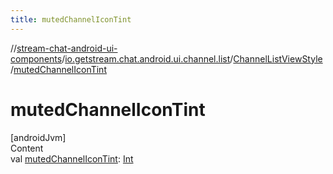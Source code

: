 ```yaml
---
title: mutedChannelIconTint
---
```

//[stream-chat-android-ui-components](../../../index.md)/[io.getstream.chat.android.ui.channel.list](../index.md)/[ChannelListViewStyle](index.md)/[mutedChannelIconTint](mutedChannelIconTint.md)



# mutedChannelIconTint  
[androidJvm]  
Content  
val [mutedChannelIconTint](mutedChannelIconTint.md): [Int](https://kotlinlang.org/api/latest/jvm/stdlib/kotlin/-int/index.html)  



